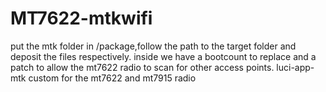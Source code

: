# MT7622-mtkwifi

put the mtk folder in /package,follow the path to the target folder and deposit the files respectively. inside we have a bootcount to replace and a patch to allow the mt7622 radio to scan for other access points.
luci-app-mtk custom for the mt7622 and mt7915 radio
